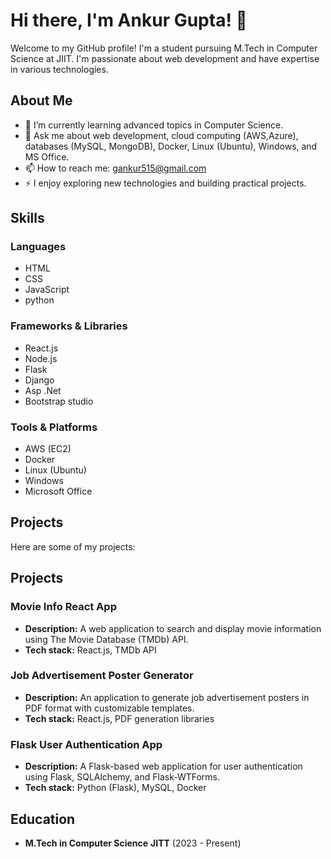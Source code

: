 # Hi there, I'm Ankur Gupta! 👋

Welcome to my GitHub profile! I'm a student pursuing M.Tech in Computer Science at JIIT. I'm passionate about web development and have expertise in various technologies.

## About Me

- 🌱 I’m currently learning advanced topics in Computer Science.
- 💬 Ask me about web development, cloud computing (AWS,Azure), databases (MySQL, MongoDB), Docker, Linux (Ubuntu), Windows, and MS Office.
- 📫 How to reach me: gankur515@gmail.com
- ⚡ I enjoy exploring new technologies and building practical projects.

## Skills

### Languages

- HTML
- CSS
- JavaScript
- python

### Frameworks & Libraries

- React.js
- Node.js
- Flask
- Django
- Asp .Net
- Bootstrap studio

### Tools & Platforms

- AWS (EC2)
- Docker
- Linux (Ubuntu)
- Windows
- Microsoft Office

## Projects

Here are some of my projects:

## Projects

### Movie Info React App

- **Description:** A web application to search and display movie information using The Movie Database (TMDb) API.
- **Tech stack:** React.js, TMDb API

### Job Advertisement Poster Generator

- **Description:** An application to generate job advertisement posters in PDF format with customizable templates.
- **Tech stack:** React.js, PDF generation libraries

### Flask User Authentication App

- **Description:** A Flask-based web application for user authentication using Flask, SQLAlchemy, and Flask-WTForms.
- **Tech stack:** Python (Flask), MySQL, Docker


## Education

- **M.Tech in Computer Science**
**JITT** (2023 - Present)

